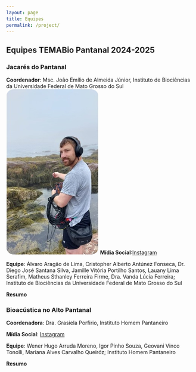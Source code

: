 ```yaml
---
layout: page
title: Equipes
permalink: /project/
---
```

## Equipes TEMABio Pantanal 2024-2025

### **Jacarés do Pantanal**

**Coordenador**: Msc. João Emílio de Almeida Júnior, Instituto de Biociências da Universidade Federal de Mato Grosso do Sul
<img src="/_images/pp/beng.jpg" alt="Description" style="border-radius: 20px;">
**Mídia Social**:[Instagram](https://www.instagram.com/hey_biologo/)

**Equipe**: Álvaro Aragão de Lima, Cristopher Alberto Antúnez Fonseca, Dr. Diego José Santana Silva, Jamille Vitória Portilho Santos, Lauany Lima Serafim, Matheus Sthanley Ferreira Firme, Dra. Vanda Lúcia Ferreira; Instituto de Biociências da Universidade Federal de Mato Grosso do Sul

**Resumo**



### **Bioacústica no Alto Pantanal**

**Coordenadora**: Dra. Grasiela Porfirio, Instituto Homem Pantaneiro

**Mídia Social**: [Instagram](https://www.instagram.com/atelieverdeinspira/)

**Equipe**: Wener Hugo Arruda Moreno, Igor Pinho Souza, Geovani Vinco Tonolli, Mariana Alves Carvalho Queiróz; Instituto Homem Pantaneiro

**Resumo**
